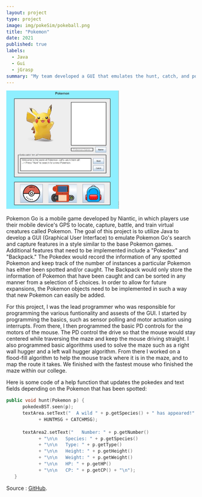 ```yaml
---
layout: project
type: project
image: img/pokeSim/pokeball.png
title: "Pokemon"
date: 2021
published: true
labels:
  - Java
  - Gui
  - jGrasp
summary: "My team developed a GUI that emulates the hunt, catch, and pokedex features of Pokemon Go."
---
```


<div class="text-center p-4">
  <img width="300px" src="../img/pokeSim/pokeGui.jpg" class="img-thumbnail" >
</div>

Pokemon Go is a mobile game developed by Niantic, in which players use their mobile device's GPS to locate, capture, battle, and train virtual creatures called Pokemon. The goal of this project is to utilize Java to develop a GUI (Graphical User Interface) to emulate Pokemon Go's search and capture features in a style similar to the base Pokemon games. Additional features that need to be implemented include a "Pokedex" and "Backpack." The Pokedex would record the information of any spotted Pokemon and keep track of the number of instances a particular Pokemon has either been spotted and/or caught. The Backpack would only store the information of Pokemon that have been caught and can be sorted in any manner from a selection of 5 choices. In order to allow for future expansions, the Pokemon objects need to be implemented in such a way that new Pokemon can easily be added.

For this project, I was the lead programmer who was responsible for programming the various funtionality and assests of the GUI.  I started by programming the basics, such as sensor polling and motor actuation using interrupts.  From there, I then programmed the basic PD controls for the motors of the mouse.  The PD control the drive so that the mouse would stay centered while traversing the maze and keep the mouse driving straight.  I also programmed basic algorithms used to solve the maze such as a right wall hugger and a left wall hugger algorithm.  From there I worked on a flood-fill algorithm to help the mouse track where it is in the maze, and to map the route it takes.  We finished with the fastest mouse who finished the maze within our college.

Here is some code of a help function that updates the pokedex and text fields depending on the Pokemon that has been spotted:

```cpp
public void hunt(Pokemon p) {
      pokedexBST.seen(p);
      textArea.setText("  A wild " + p.getSpecies() + " has appeared!" 
            + HUNTMSG + CATCHMSG);
      
      textArea2.setText("   Number: " + p.getNumber()
            + "\n\n   Species: " + p.getSpecies() 
            + "\n\n   Type: " + p.getType()
            + "\n\n   Height: " + p.getHeight() 
            + "\n\n   Weight: " + p.getWeight()
            + "\n\n   HP: " + p.getHP() 
            + "\n\n   CP: " + p.getCP() + "\n");
   }
```

Source : [GitHub](https://github.com/LuuDanny/Pokemon-GUI).
